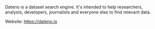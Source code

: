 Dateno is a dataset search engine. It's intended to help researchers, analysts, developers, journalists and everyone else to find relevant data.

Website: https://dateno.io
